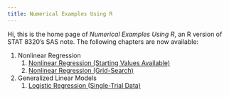 ```yaml
---
title: Numerical Examples Using R
---
```


Hi, this is the home page of *Numerical Examples Using R*, an R version of STAT 8320’s SAS note. The following chapters are now available:

1. Nonlinear Regression
    1. [Nonlinear Regression (Starting Values Available)](/chap4-1.html)
    2. [Nonlinear Regression (Grid-Search)](/chap4-2.html)
2. Generalized Linear Models
    1. [Logistic Regression (Single-Trial Data)](/chap5-1.html)
